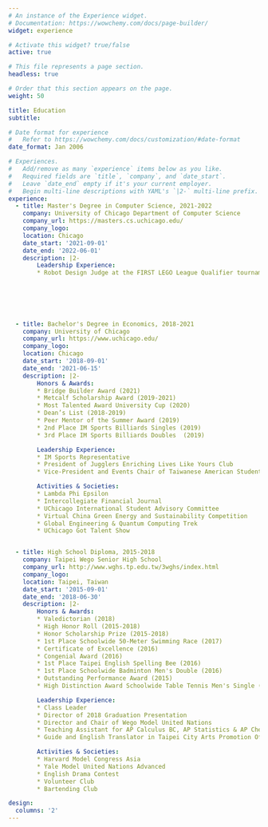 ```yaml
---
# An instance of the Experience widget.
# Documentation: https://wowchemy.com/docs/page-builder/
widget: experience

# Activate this widget? true/false
active: true

# This file represents a page section.
headless: true

# Order that this section appears on the page.
weight: 50

title: Education
subtitle:

# Date format for experience
#   Refer to https://wowchemy.com/docs/customization/#date-format
date_format: Jan 2006

# Experiences.
#   Add/remove as many `experience` items below as you like.
#   Required fields are `title`, `company`, and `date_start`.
#   Leave `date_end` empty if it's your current employer.
#   Begin multi-line descriptions with YAML's `|2-` multi-line prefix.
experience:
  - title: Master's Degree in Computer Science, 2021-2022
    company: University of Chicago Department of Computer Science
    company_url: https://masters.cs.uchicago.edu/
    company_logo: 
    location: Chicago
    date_start: '2021-09-01'
    date_end: '2022-06-01'
    description: |2-
        Leadership Experience:
        * Robot Design Judge at the FIRST LEGO League Qualifier tournament (2021)


  
        
  
        
  - title: Bachelor's Degree in Economics, 2018-2021
    company: University of Chicago
    company_url: https://www.uchicago.edu/
    company_logo: 
    location: Chicago
    date_start: '2018-09-01'
    date_end: '2021-06-15'
    description: |2-
        Honors & Awards:
        * Bridge Builder Award (2021)
        * Metcalf Scholarship Award (2019-2021)
        * Most Talented Award University Cup (2020)
        * Dean’s List (2018-2019)
        * Peer Mentor of the Summer Award (2019)
        * 2nd Place IM Sports Billiards Singles (2019)
        * 3rd Place IM Sports Billiards Doubles  (2019)

        Leadership Experience:
        * IM Sports Representative
        * President of Jugglers Enriching Lives Like Yours Club
        * Vice-President and Events Chair of Taiwanese American Student Association

        Activities & Societies:
        * Lambda Phi Epsilon
        * Intercollegiate Financial Journal
        * UChicago International Student Advisory Committee
        * Virtual China Green Energy and Sustainability Competition
        * Global Engineering & Quantum Computing Trek
        * UChicago Got Talent Show


  - title: High School Diploma, 2015-2018
    company: Taipei Wego Senior High School
    company_url: http://www.wghs.tp.edu.tw/3wghs/index.html
    company_logo: 
    location: Taipei, Taiwan
    date_start: '2015-09-01'
    date_end: '2018-06-30'
    description: |2- 
        Honors & Awards:
        * Valedictorian (2018)
        * High Honor Roll (2015-2018)
        * Honor Scholarship Prize (2015-2018)
        * 1st Place Schoolwide 50-Meter Swimming Race (2017)
        * Certificate of Excellence (2016)
        * Congenial Award (2016)
        * 1st Place Taipei English Spelling Bee (2016)
        * 1st Place Schoolwide Badminton Men's Double (2016)
        * Outstanding Performance Award (2015)
        * High Distinction Award Schoolwide Table Tennis Men's Single (2015)

        Leadership Experience:
        * Class Leader
        * Director of 2018 Graduation Presentation
        * Director and Chair of Wego Model United Nations
        * Teaching Assistant for AP Calculus BC, AP Statistics & AP Chemistry
        * Guide and English Translator in Taipei City Arts Promotion Office

        Activities & Societies:
        * Harvard Model Congress Asia
        * Yale Model United Nations Advanced
        * English Drama Contest
        * Volunteer Club
        * Bartending Club

design:
  columns: '2'
---
```

